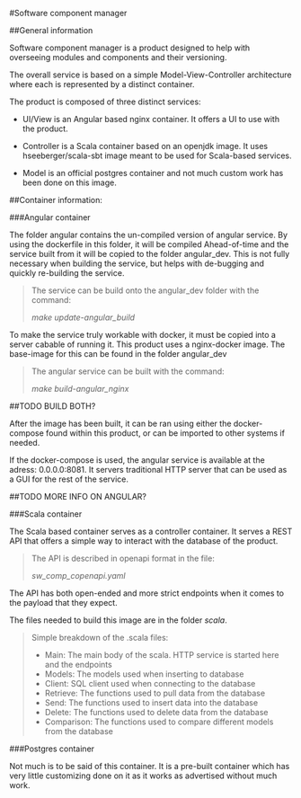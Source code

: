 #Software component manager

##General information

Software component manager is a product designed to help with overseeing 
modules and components and their versioning.

The overall service is based on a simple Model-View-Controller architecture
where each is represented by a distinct container.

The product is composed of three distinct services: 
- UI/View is an Angular based nginx container. It offers a UI to use with 
the product.
  
- Controller is a Scala container based on an openjdk image. It uses 
  hseeberger/scala-sbt image meant to be used for Scala-based services.
  
- Model is an official postgres container and not much custom work has
been done on this image.

##Container information:

###Angular container

The folder angular contains the un-compiled version of angular service. By using
the dockerfile in this folder, it will be compiled Ahead-of-time and the service
built from it will be copied to the folder angular_dev. This is not fully necessary
when building the service, but helps with de-bugging and quickly re-building the
service.

> The service can be build onto the angular_dev folder with the command: 
> 
>*make update-angular_build*

To make the service truly workable with docker, it must be copied into a server
cabable of running it. This product uses a nginx-docker image. The base-image for
this can be found in the folder angular_dev

> The angular service can be built with the command: 
> 
> *make build-angular_nginx*

##TODO BUILD BOTH?

After the image has been built, it can be ran using either the docker-compose
found within this product, or can be imported to other systems if needed.

If the docker-compose is used, the angular service is available at the adress:
0.0.0.0:8081. It servers traditional HTTP server that can be used as a GUI for the
rest of the service.

##TODO MORE INFO ON ANGULAR?

###Scala container

The Scala based container serves as a controller container. It serves a REST API
that offers a simple way to interact with the database of the product. 

>The API is described in openapi format in the file:
> 
> *sw_comp_copenapi.yaml*

The API has both open-ended and more strict endpoints when it comes to the payload
that they expect.

The files needed to build this image are in the folder *scala*.

>Simple breakdown of the .scala files:
>
> - Main: The main body of the scala. HTTP service is started here and the 
>endpoints
> - Models: The models used when inserting to database
> - Client: SQL client used when connecting to the database
> - Retrieve: The functions used to pull data from the database
> - Send: The functions used to insert data into the database
> - Delete: The functions used to delete data from the database
> - Comparison: The functions used to compare different models from 
> the database

###Postgres container

Not much is to be said of this container. It is a pre-built container which
has very little customizing done on it as it works as advertised without
much work.